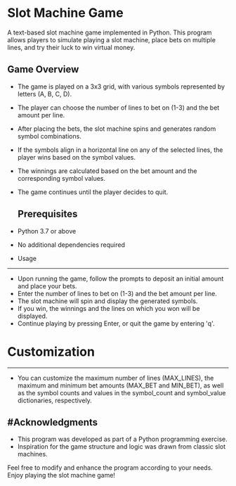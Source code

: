 # Slot Machine Game

A text-based slot machine game implemented in Python. This program allows players to simulate playing a slot machine, place bets on multiple lines, and try their luck to win virtual money.

## Game Overview

- The game is played on a 3x3 grid, with various symbols represented by letters (A, B, C, D).
- The player can choose the number of lines to bet on (1-3) and the bet amount per line.
- After placing the bets, the slot machine spins and generates random symbol combinations.
- If the symbols align in a horizontal line on any of the selected lines, the player wins based on the symbol values.
- The winnings are calculated based on the bet amount and the corresponding symbol values.
- The game continues until the player decides to quit.

  ## Prerequisites

- Python 3.7 or above
- No additional dependencies required

- Usage
-----

- Upon running the game, follow the prompts to deposit an initial amount and place your bets.
- Enter the number of lines to bet on (1-3) and the bet amount per line.
- The slot machine will spin and display the generated symbols.
- If you win, the winnings and the lines on which you won will be displayed.
- Continue playing by pressing Enter, or quit the game by entering 'q'.

# Customization
-------------

- You can customize the maximum number of lines (MAX_LINES), the maximum and minimum bet amounts (MAX_BET and MIN_BET), as well as the symbol counts and values in the symbol_count and symbol_value dictionaries, respectively.


#Acknowledgments
---------------

- This program was developed as part of a Python programming exercise.
- Inspiration for the game structure and logic was drawn from classic slot machines.

Feel free to modify and enhance the program according to your needs. Enjoy playing the slot machine game!
